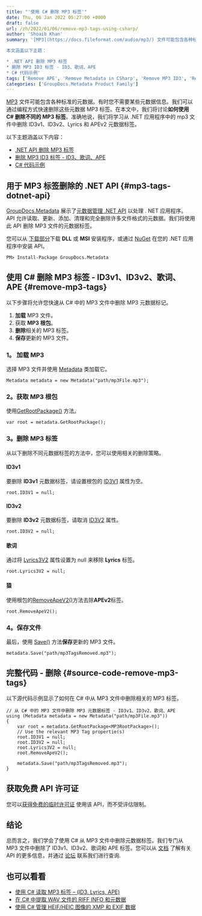```yaml
---
title: "'使用 C# 删除 MP3 标签'"
date: Thu, 06 Jan 2022 05:27:00 +0000
draft: false
url: /zh/2022/01/06/remove-mp3-tags-using-csharp/
author: 'Shoaib Khan'
summary: '[MP3](https://docs.fileformat.com/audio/mp3/) 文件可能包含各种标准的元数据。有时您不需要某些元数据信息。我们可以通过编程方式快速删除这些元数据 MP3 标签。在本文中，我们将讨论**如何使用 C# 删除不同的 MP3 标签**。准确地说，我们将学习从 .NET 应用程序中的 mp3 文件中删除 ID3v1、ID3v2、Lyrics 和 APEv2 元数据标签。

本文涵盖以下主题：

* .NET API 删除 MP3 标签
* 删除 MP3 ID3 标签 - ID3、歌词、APE
* C# 代码示例'
tags: ['Remove APE', 'Remove Metadata in CSharp', 'Remove MP3 ID3', 'Remove MP3 Metadata', 'Remove MP3 Tags', 'Remove MP3 Tags in CSharp']
categories: ['GroupDocs.Metadata Product Family']
---
```


[MP3](https://docs.fileformat.com/audio/mp3/) 文件可能包含各种标准的元数据。有时您不需要某些元数据信息。我们可以通过编程方式快速删除这些元数据 MP3 标签。在本文中，我们将讨论**如何使用 C# 删除不同的 MP3 标签**。准确地说，我们将学习从 .NET 应用程序中的 mp3 文件中删除 ID3v1、ID3v2、Lyrics 和 APEv2 元数据标签。

以下主题涵盖以下内容：

* [.NET API 删除 MP3 标签](#mp3-tags-dotnet-api)
* [删除 MP3 ID3 标签 - ID3、歌词、APE](#remove-mp3-tags)
* [C# 代码示例](#source-code-remove-mp3-tags)

## 用于 MP3 标签删除的 .NET API {#mp3-tags-dotnet-api}

[GroupDocs.Metadata](https://products.groupdocs.com/metadata) 展示了[元数据管理 .NET API](https://products.groupdocs.com/metadata/net/) 以处理 . NET 应用程序。 API 允许读取、更新、添加、清理和完全删除许多文件格式的元数据。我们将使用此 API 删除 MP3 文件的元数据标签。

您可以从 [下载部分](https://downloads.groupdocs.com/metadata)下载 **DLL** 或 **MSI** 安装程序，或通过 [NuGet](https://www.nuget.org/packages/groupdocs.metadata) 在您的 .NET 应用程序中安装 API。

```
PM> Install-Package GroupDocs.Metadata
```

## 使用 C# 删除 MP3 标签 - ID3v1、ID3v2、歌词、APE {#remove-mp3-tags}

以下步骤将允许您快速从 C# 中的 MP3 文件中删除 MP3 元数据标记。

1. **加载** MP3 文件。
2. 获取 **MP3 根包**。
3. **删除**相关的 MP3 标签。
4. **保存**更新的 MP3 文件。

### 1。 **加载 MP3**

选择 MP3 文件并使用 [Metadata](https://apireference.groupdocs.com/metadata/net/groupdocs.metadata/metadata) 类加载它。

```
Metadata metadata = new Metadata("path/mp3File.mp3");
```

### 2。获取 MP3 根包

使用[GetRootPackage()](https://apireference.groupdocs.com/metadata/net/groupdocs.metadata/metadata/methods/getrootpackage/index) 方法。

```
var root = metadata.GetRootPackage();
```

### 3。删除 MP3 标签

从以下删除不同元数据标签的方法中，您可以使用相关的删除策略。

#### **ID3v**1

要删除 **ID3v1** 元数据标签，请设置根包的 [ID3V1](https://apireference.groupdocs.com/metadata/net/groupdocs.metadata.formats.audio/mp3rootpackage/properties/id3v1) 属性为空。

```
root.ID3V1 = null;
```

#### **ID3v2**

要删除 **ID3v2** 元数据标签，请取消 [ID3V2](https://apireference.groupdocs.com/metadata/net/groupdocs.metadata.formats.audio/mp3rootpackage/properties/id3v2) 属性。

```
root.ID3V2 = null;
```

#### **歌词**

通过将 [Lyrics3V2](https://apireference.groupdocs.com/metadata/net/groupdocs.metadata.formats.audio/mp3rootpackage/properties/lyrics3v2) 属性设置为 null 来移除 **Lyrics** 标签。

```
root.Lyrics3V2 = null;
```

#### ****猿****

使用根包的[RemoveApeV2()](https://apireference.groupdocs.com/metadata/net/groupdocs.metadata.formats.audio/mp3rootpackage/methods/removeapev2)方法去除**APEv2**标签。

```
root.RemoveApeV2();
```

### 4。保存文件

最后，使用 [Save()](https://apireference.groupdocs.com/metadata/net/groupdocs.metadata/metadata/methods/save/index) 方法**保存**更新的 MP3 文件。

```
metadata.Save("path/mp3TagsRemoved.mp3");
```

## 完整代码 - 删除 {#source-code-remove-mp3-tags}

以下源代码示例显示了如何在 C# 中从 MP3 文件中删除相关的 MP3 标签。

```
// 从 C# 中的 MP3 文件中删除 MP3 元数据标签 - ID3v1、ID3v2、歌词、APE
using (Metadata metadata = new Metadata("path/mp3File.mp3"))
{
    var root = metadata.GetRootPackage<MP3RootPackage>();
    // Use the relevant MP3 Tag propertie(s)
    root.ID3V1 = null;
    root.ID3V2 = null;
    root.Lyrics3V2 = null;
    root.RemoveApeV2();

    metadata.Save("path/mp3TagsRemoved.mp3");
}
```

## 获取免费 API 许可证

您可以[获得免费的临时许可证](https://purchase.groupdocs.com/temporary-license) 使用该 API，而不受评估限制。

## 结论

总而言之，我们学会了使用 C# 从 MP3 文件中删除元数据标签。我们专门从 MP3 文件中删除了 ID3v1、ID3v2、歌词和 APE 标签。您可以从 [文档](https://docs.groupdocs.com/metadata/net/) 了解有关 API 的更多信息，并通过 [论坛](https://forum.groupdocs.com/) 联系我们进行查询.

## 也可以看看

* [使用 C# 读取 MP3 标签 – (ID3, Lyrics, APE)](https://blog.groupdocs.com/2022/01/22/read-mp3-tags-using-csharp/)
* [在 C# 中提取 WAV 文件的 RIFF INFO 和元数据](https://blog.groupdocs.com/2021/03/05/extract-riff-info-and-metadata-of-wav-files-in-csharp/)
* [使用 C# 管理 HEIF/HEIC 图像的 XMP 和 EXIF 数据](https://blog.groupdocs.com/2021/07/17/manage-xmp-and-exif-data-of-heif-heic-images-using-csharp/)